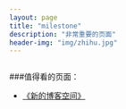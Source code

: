 ```yaml
---
layout: page
title: "milestone"
description: "非常重要的页面"
header-img: "img/zhihu.jpg"
---
```



<center>
    <p><img src="" align="center"></p>
</center>


###值得看的页面：
- [《新的博客空间》](http://www.xuxinting.cn/blog/2017/07/02/new-start/)







